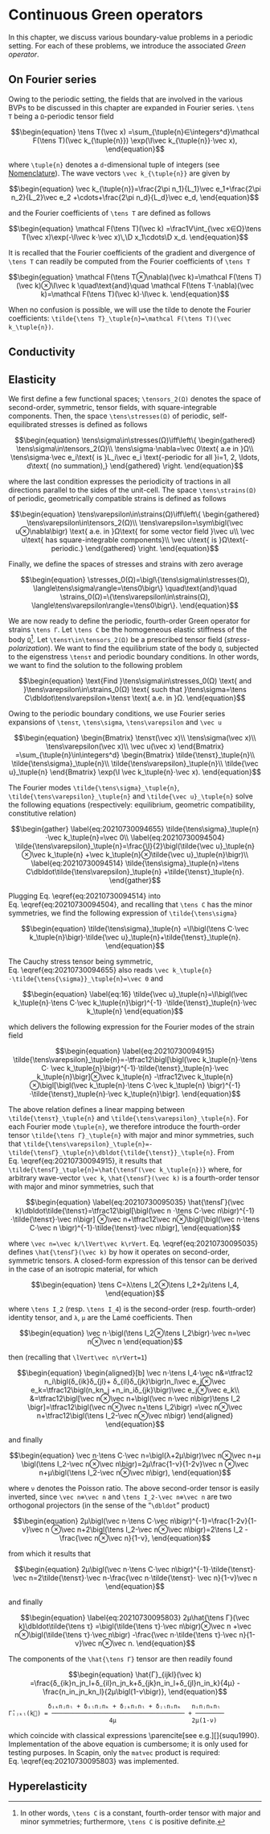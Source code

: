 # Continuous Green operators

In this chapter, we discuss various boundary-value problems in a periodic
setting. For each of these problems, we introduce the associated *Green
operator*.

## On Fourier series

Owing to the periodic setting, the fields that are involved in the various BVPs
to be discussed in this chapter are expanded in Fourier series. ``\tens T``
being a ``Ω``-periodic tensor field

```math
\begin{equation}
\tens T(\vec x)
=\sum_{\tuple{n}∈\integers^d}\mathcal F(\tens T)(\vec k_{\tuple{n}})
\exp(\I\vec k_{\tuple{n}}⋅\vec x),
\end{equation}
```

where ``\tuple{n}`` denotes a ``d``-dimensional tuple of integers (see
[Nomenclature](@ref)). The wave vectors ``\vec k_{\tuple{n}}`` are given by

```math
\begin{equation}
\vec k_{\tuple{n}}=\frac{2\pi n_1}{L_1}\vec e_1+\frac{2\pi n_2}{L_2}\vec e_2
+\cdots+\frac{2\pi n_d}{L_d}\vec e_d,
\end{equation}
```

and the Fourier coefficients of ``\tens T`` are defined as follows

```math
\begin{equation}
\mathcal F(\tens T)(\vec k)
=\frac1V\int_{\vec x∈Ω}\tens T(\vec x)\exp(-\I\vec k⋅\vec x)\,\D x_1\cdots\D x_d.
\end{equation}
```

It is recalled that the Fourier coefficients of the gradient and divergence of
``\tens T`` can readily be computed from the Fourier coefficients of ``\tens T``

```math
\begin{equation}
\mathcal F(\tens T⊗\nabla)(\vec k)=\mathcal F(\tens T)(\vec k)⊗\I\vec k
\quad\text{and}\quad
\mathcal F(\tens T⋅\nabla)(\vec k)=\mathcal F(\tens T)(\vec k)⋅\I\vec k.
\end{equation}
```

When no confusion is possible, we will use the tilde to denote the Fourier
coefficients: ``\tilde{\tens T}_\tuple{n}=\mathcal F(\tens T)(\vec
k_\tuple{n})``.

## Conductivity

## Elasticity

We first define a few functional spaces; ``\tensors_2(Ω)`` denotes the space of
second-order, symmetric, tensor fields, with square-integrable components. Then,
the space ``\tens\stresses(Ω)`` of periodic, self-equilibrated stresses is
defined as follows

```math
\begin{equation}
\tens\sigma\in\stresses(Ω)\iff\left\{
\begin{gathered}
\tens\sigma\in\tensors_2(Ω)\\
\tens\sigma⋅\nabla=\vec 0\text{ a.e in }Ω\\
\tens\sigma⋅\vec e_i\text{ is }L_i\vec e_i
\text{-periodic for all }i=1, 2, \ldots, d\text{ (no summation),}
\end{gathered}
\right.
\end{equation}
```

where the last condition expresses the periodicity of tractions in all
directions parallel to the sides of the unit-cell. The space
``\tens\strains(Ω)`` of periodic, geometrically compatible strains is defined as
follows

```math
\begin{equation}
\tens\varepsilon\in\strains(Ω)\iff\left\{
\begin{gathered}
\tens\varepsilon\in\tensors_2(Ω)\\
\tens\varepsilon=\sym\bigl(\vec u⊗\nabla\bigr)
\text{ a.e. in }Ω\text{ for some vector field }\vec u\\
\vec u\text{ has square-integrable components}\\
\vec u\text{ is }Ω\text{-periodic.}
\end{gathered}
\right.
\end{equation}
```

Finally, we define the spaces of stresses and strains with zero average

```math
\begin{equation}
\stresses_0(Ω)=\bigl\{\tens\sigma\in\stresses(Ω),
\langle\tens\sigma\rangle=\tens0\bigr\}
\quad\text{and}\quad
\strains_0(Ω)=\{\tens\varepsilon\in\strains(Ω),
\langle\tens\varepsilon\rangle=\tens0\bigr\}.
\end{equation}
```

We are now ready to define the periodic, fourth-order Green operator for strains
``\tens Γ``. Let ``\tens C`` be the homogeneous elastic stiffness of the body
``Ω``[^1]. Let ``\tensτ\in\tensors_2(Ω)`` be a prescribed tensor field
(*stress-polarization*). We want to find the equilibrium state of the body
``Ω``, subjected to the eigenstress ``\tensτ`` and periodic boundary
conditions. In other words, we want to find the solution to the following
problem

```math
\begin{equation}
\text{Find }\tens\sigma\in\stresses_0(Ω)
\text{ and }\tens\varepsilon\in\strains_0(Ω)
\text{ such that }\tens\sigma=\tens C\dbldot\tens\varepsilon+\tensτ
\text{ a.e. in }Ω.
\end{equation}
```

[^1]: In other words, ``\tens C`` is a constant, fourth-order tensor with major
      and minor symmetries; furthermore, ``\tens C`` is positive definite.

Owing to the periodic boundary conditions, we use Fourier series expansions of
``\tensτ``, ``\tens\sigma``, ``\tens\varepsilon`` and ``\vec u``

```math
\begin{equation}
  \begin{Bmatrix}
    \tensτ(\vec x)\\
    \tens\sigma(\vec x)\\
    \tens\varepsilon(\vec x)\\
    \vec u(\vec x)
  \end{Bmatrix}
  =\sum_{\tuple{n}\in\integers^d}
  \begin{Bmatrix}
    \tilde{\tensτ}_\tuple{n}\\
    \tilde{\tens\sigma}_\tuple{n}\\
    \tilde{\tens\varepsilon}_\tuple{n}\\
    \tilde{\vec u}_\tuple{n}
  \end{Bmatrix}
  \exp(\I \vec k_\tuple{n}⋅\vec x).
\end{equation}
```

The Fourier modes ``\tilde{\tens\sigma}_\tuple{n}``, ``\tilde{\tens\varepsilon}_\tuple{n}`` and
``\tilde{\vec u}_\tuple{n}`` solve the following equations (respectively: equilibrium,
geometric compatibility, constitutive relation)

```math
\begin{gather}
\label{eq:20210730094655}
\tilde{\tens\sigma}_\tuple{n}⋅\vec k_\tuple{n}=\vec 0\\
\label{eq:20210730094504}
\tilde{\tens\varepsilon}_\tuple{n}=\frac{\I}{2}\bigl(\tilde{\vec u}_\tuple{n}⊗\vec k_\tuple{n}
+\vec k_\tuple{n}⊗\tilde{\vec u}_\tuple{n}\bigr)\\
\label{eq:20210730094514}
\tilde{\tens\sigma}_\tuple{n}=\tens C\dbldot\tilde{\tens\varepsilon}_\tuple{n}
+\tilde{\tensτ}_\tuple{n}.
\end{gather}
```

Plugging Eq. \eqref{eq:20210730094514} into Eq. \eqref{eq:20210730094504}, and
recalling that ``\tens C`` has the minor symmetries, we find the following
expression of ``\tilde{\tens\sigma}``

```math
\begin{equation}
  \tilde{\tens\sigma}_\tuple{n}
  =\I\bigl(\tens C⋅\vec k_\tuple{n}\bigr)⋅\tilde{\vec u}_\tuple{n}+\tilde{\tensτ}_\tuple{n}.
\end{equation}
```

The Cauchy stress tensor being symmetric, Eq. \eqref{eq:20210730094655} also
reads ``\vec k_\tuple{n}⋅\tilde{\tens{\sigma}}_\tuple{n}=\vec 0`` and

```math
\begin{equation}
  \label{eq:16}
  \tilde{\vec u}_\tuple{n}=\I\bigl(\vec k_\tuple{n}⋅\tens C⋅\vec k_\tuple{n}\bigr)^{-1}
  ⋅\tilde{\tensτ}_\tuple{n}⋅\vec k_\tuple{n}
\end{equation}
```

which delivers the following expression for the Fourier modes of the strain
field

```math
\begin{equation}
\label{eq:20210730094915}
\tilde{\tens\varepsilon}_\tuple{n}=-\tfrac12\bigl[\bigl(\vec k_\tuple{n}⋅\tens C⋅
\vec k_\tuple{n}\bigr)^{-1}⋅\tilde{\tensτ}_\tuple{n}⋅\vec k_\tuple{n}\bigr]⊗\vec k_\tuple{n}
-\tfrac12\vec k_\tuple{n}⊗\bigl[\bigl(\vec k_\tuple{n}⋅\tens C⋅\vec k_\tuple{n}
\bigr)^{-1}⋅\tilde{\tensτ}_\tuple{n}⋅\vec k_\tuple{n}\bigr].
\end{equation}
```

The above relation defines a linear mapping between
``\tilde{\tensτ}_\tuple{n}`` and ``\tilde{\tens\varepsilon}_\tuple{n}``. For
each Fourier mode ``\tuple{n}``, we therefore introduce the fourth-order tensor
``\tilde{\tens Γ}_\tuple{n}`` with major and minor symmetries, such that
``\tilde{\tens\varepsilon}_\tuple{n}=-\tilde{\tensΓ}_\tuple{n}\dbldot{\tilde{\tensτ}}_\tuple{n}``. From
Eq. \eqref{eq:20210730094915}, it results that
``\tilde{\tensΓ}_\tuple{n}=\hat{\tensΓ(\vec k_\tuple{n})}`` where, for arbitrary
wave-vector ``\vec k``, ``\hat{\tensΓ}(\vec k)`` is a fourth-order tensor with
major and minor symmetries, such that

```math
\begin{equation}
  \label{eq:20210730095035}
  \hat{\tensΓ}(\vec k)\dbldot\tilde{\tensτ}=\tfrac12\bigl[\bigl(\vec n
  ⋅\tens C⋅\vec n\bigr)^{-1}⋅\tilde{\tensτ}⋅\vec n\bigr]
  ⊗\vec n+\tfrac12\vec n⊗\bigl[\bigl(\vec n⋅\tens C⋅\vec n
  \bigr)^{-1}⋅\tilde{\tensτ}⋅\vec n\bigr],
\end{equation}
```

where ``\vec n=\vec k/\lVert\vec k\rVert``. Eq. \eqref{eq:20210730095035}
defines ``\hat{\tensΓ}(\vec k)`` by how it operates on second-order, symmetric
tensors. A closed-form expression of this tensor can be derived in the case of
an isotropic material, for which

```math
\begin{equation}
  \tens C=λ\tens I_2⊗\tens I_2+2μ\tens I_4,
\end{equation}
```

where ``\tens I_2`` (resp. ``\tens I_4``) is the second-order
(resp. fourth-order) identity tensor, and ``λ``, ``μ`` are the Lamé
coefficients. Then

```math
\begin{equation}
  \vec n⋅\bigl(\tens I_2⊗\tens I_2\bigr)⋅\vec n=\vec n⊗\vec n
\end{equation}
```

then (recalling that ``\lVert\vec n\rVert=1``)

```math
\begin{equation}
  \begin{aligned}[b]
    \vec n⋅\tens I_4⋅\vec n&=\tfrac12 n_i\bigl(δ_{ik}δ_{jl}+
    δ_{il}δ_{jk}\bigr)n_l\vec e_j⊗\vec e_k=\tfrac12\bigl(n_kn_j
    +n_in_iδ_{jk}\bigr)\vec e_j⊗\vec e_k\\
    &=\tfrac12\bigl[\vec n⊗\vec n+\bigl(\vec n⋅\vec n\bigr)\tens I_2
    \bigr]=\tfrac12\bigl(\vec n⊗\vec n+\tens I_2\bigr)
    =\vec n⊗\vec n+\tfrac12\bigl(\tens I_2-\vec n⊗\vec n\bigr)
  \end{aligned}
\end{equation}
```

and finally

```math
\begin{equation}
  \vec n⋅\tens C⋅\vec n=\bigl(λ+2μ\bigr)\vec n⊗\vec n+μ
  \bigl(\tens I_2-\vec n⊗\vec n\bigr)=2μ\frac{1-ν}{1-2ν}\vec n
  ⊗\vec n+μ\bigl(\tens I_2-\vec n⊗\vec n\bigr),
\end{equation}
```

where ``ν`` denotes the Poisson ratio. The above second-order tensor is easily
inverted, since ``\vec n⊗\vec n`` and ``\tens I_2-\vec n⊗\vec n``
are two orthogonal projectors (in the sense of the “``\dbldot``” product)

```math
\begin{equation}
  2μ\bigl(\vec n⋅\tens C⋅\vec n\bigr)^{-1}=\frac{1-2ν}{1-ν}\vec n
  ⊗\vec n+2\bigl(\tens I_2-\vec n⊗\vec n\bigr)=2\tens I_2
  -\frac{\vec n⊗\vec n}{1-ν},
\end{equation}
```

from which it results that

```math
\begin{equation}
  2μ\bigl(\vec n⋅\tens C⋅\vec n\bigr)^{-1}⋅\tilde{\tensτ}⋅
  \vec n=2\tilde{\tensτ}⋅\vec n-\frac{\vec n⋅\tilde{\tensτ}⋅
    \vec n}{1-ν}\vec n
\end{equation}
```

and finally

```math
\begin{equation}
\label{eq:20210730095803}
2μ\hat{\tens Γ}(\vec k)\dbldot\tilde{\tens τ}
=\bigl(\tilde{\tens τ}⋅\vec n\bigr)⊗\vec n
+\vec n⊗\bigl(\tilde{\tens τ}⋅\vec n\bigr)
-\frac{\vec n⋅\tilde{\tens τ}⋅\vec n}{1-ν}\vec n⊗\vec n.
\end{equation}
```

The components of the ``\hat{\tens Γ}`` tensor are then readily found

```math
\begin{equation}
\hat{Γ}_{ijkl}(\vec k)
=\frac{δ_{ik}n_jn_l+δ_{il}n_jn_k+δ_{jk}n_in_l+δ_{jl}n_in_k}{4μ}
-\frac{n_in_jn_kn_l}{2μ\bigl(1-ν\bigr)},
\end{equation}
```

```
           δᵢₖnⱼnₗ + δᵢₗnⱼnₖ + δⱼₖnᵢnₗ + δⱼₗnᵢnₖ   nᵢnⱼnₖnₗ
Γ̂ᵢⱼₖₗ(k⃗) = ───────────────────────────────────── + ────────
                            4μ                     2μ(1-ν)
```

which coincide with classical expressions \parencite[see
e.g.][]{suqu1990}. Implementation of the above equation is cumbersome; it is
only used for testing purposes. In Scapin, only the `matvec` product is
required: Eq. \eqref{eq:20210730095803} was implemented.

## Hyperelasticity
